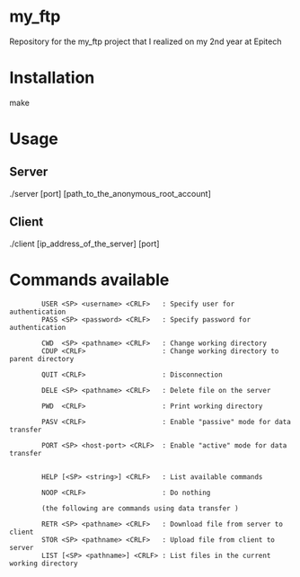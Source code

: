 # my_ftp
Repository for the my_ftp project that I realized on my 2nd year at Epitech

# Installation
make

# Usage
## Server
./server [port] [path_to_the_anonymous_root_account]

## Client
./client [ip_address_of_the_server] [port]

# Commands available
            USER <SP> <username> <CRLF>   : Specify user for authentication
            PASS <SP> <password> <CRLF>   : Specify password for authentication

            CWD  <SP> <pathname> <CRLF>   : Change working directory
            CDUP <CRLF>                   : Change working directory to parent directory

            QUIT <CRLF>                   : Disconnection

            DELE <SP> <pathname> <CRLF>   : Delete file on the server

            PWD  <CRLF>                   : Print working directory

            PASV <CRLF>                   : Enable "passive" mode for data transfer

            PORT <SP> <host-port> <CRLF>  : Enable "active" mode for data transfer


            HELP [<SP> <string>] <CRLF>   : List available commands

            NOOP <CRLF>                   : Do nothing

            (the following are commands using data transfer )

            RETR <SP> <pathname> <CRLF>   : Download file from server to client
            STOR <SP> <pathname> <CRLF>   : Upload file from client to server
            LIST [<SP> <pathname>] <CRLF> : List files in the current working directory 